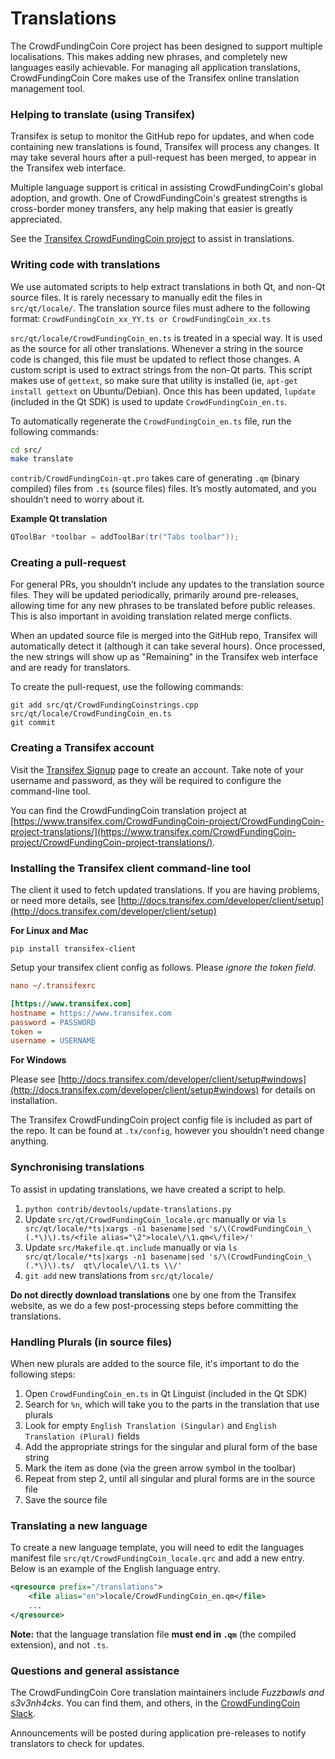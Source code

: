 Translations
============

The CrowdFundingCoin Core project has been designed to support multiple localisations. This makes adding new phrases, and completely new languages easily achievable. For managing all application translations, CrowdFundingCoin Core makes use of the Transifex online translation management tool.

### Helping to translate (using Transifex)
Transifex is setup to monitor the GitHub repo for updates, and when code containing new translations is found, Transifex will process any changes. It may take several hours after a pull-request has been merged, to appear in the Transifex web interface.

Multiple language support is critical in assisting CrowdFundingCoin's global adoption, and growth. One of CrowdFundingCoin's greatest strengths is cross-border money transfers, any help making that easier is greatly appreciated.

See the [Transifex CrowdFundingCoin project](https://www.transifex.com/CrowdFundingCoin-project/CrowdFundingCoin-project-translations/) to assist in translations.

### Writing code with translations
We use automated scripts to help extract translations in both Qt, and non-Qt source files. It is rarely necessary to manually edit the files in `src/qt/locale/`. The translation source files must adhere to the following format:
`CrowdFundingCoin_xx_YY.ts or CrowdFundingCoin_xx.ts`

`src/qt/locale/CrowdFundingCoin_en.ts` is treated in a special way. It is used as the source for all other translations. Whenever a string in the source code is changed, this file must be updated to reflect those changes. A custom script is used to extract strings from the non-Qt parts. This script makes use of `gettext`, so make sure that utility is installed (ie, `apt-get install gettext` on Ubuntu/Debian). Once this has been updated, `lupdate` (included in the Qt SDK) is used to update `CrowdFundingCoin_en.ts`.

To automatically regenerate the `CrowdFundingCoin_en.ts` file, run the following commands:
```sh
cd src/
make translate
```

`contrib/CrowdFundingCoin-qt.pro` takes care of generating `.qm` (binary compiled) files from `.ts` (source files) files. It’s mostly automated, and you shouldn’t need to worry about it.

**Example Qt translation**
```cpp
QToolBar *toolbar = addToolBar(tr("Tabs toolbar"));
```

### Creating a pull-request
For general PRs, you shouldn’t include any updates to the translation source files. They will be updated periodically, primarily around pre-releases, allowing time for any new phrases to be translated before public releases. This is also important in avoiding translation related merge conflicts.

When an updated source file is merged into the GitHub repo, Transifex will automatically detect it (although it can take several hours). Once processed, the new strings will show up as "Remaining" in the Transifex web interface and are ready for translators.

To create the pull-request, use the following commands:
```
git add src/qt/CrowdFundingCoinstrings.cpp src/qt/locale/CrowdFundingCoin_en.ts
git commit
```

### Creating a Transifex account
Visit the [Transifex Signup](https://www.transifex.com/signup/) page to create an account. Take note of your username and password, as they will be required to configure the command-line tool.

You can find the CrowdFundingCoin translation project at [https://www.transifex.com/CrowdFundingCoin-project/CrowdFundingCoin-project-translations/](https://www.transifex.com/CrowdFundingCoin-project/CrowdFundingCoin-project-translations/).

### Installing the Transifex client command-line tool
The client it used to fetch updated translations. If you are having problems, or need more details, see [http://docs.transifex.com/developer/client/setup](http://docs.transifex.com/developer/client/setup)

**For Linux and Mac**

`pip install transifex-client`

Setup your transifex client config as follows. Please *ignore the token field*.

```ini
nano ~/.transifexrc

[https://www.transifex.com]
hostname = https://www.transifex.com
password = PASSWORD
token =
username = USERNAME
```

**For Windows**

Please see [http://docs.transifex.com/developer/client/setup#windows](http://docs.transifex.com/developer/client/setup#windows) for details on installation.

The Transifex CrowdFundingCoin project config file is included as part of the repo. It can be found at `.tx/config`, however you shouldn’t need change anything.

### Synchronising translations
To assist in updating translations, we have created a script to help.

1. `python contrib/devtools/update-translations.py`
2. Update `src/qt/CrowdFundingCoin_locale.qrc` manually or via
   `ls src/qt/locale/*ts|xargs -n1 basename|sed 's/\(CrowdFundingCoin_\(.*\)\).ts/<file alias="\2">locale\/\1.qm<\/file>/'`
3. Update `src/Makefile.qt.include` manually or via
   `ls src/qt/locale/*ts|xargs -n1 basename|sed 's/\(CrowdFundingCoin_\(.*\)\).ts/  qt\/locale\/\1.ts \\/'`
4. `git add` new translations from `src/qt/locale/`

**Do not directly download translations** one by one from the Transifex website, as we do a few post-processing steps before committing the translations.

### Handling Plurals (in source files)
When new plurals are added to the source file, it's important to do the following steps:

1. Open `CrowdFundingCoin_en.ts` in Qt Linguist (included in the Qt SDK)
2. Search for `%n`, which will take you to the parts in the translation that use plurals
3. Look for empty `English Translation (Singular)` and `English Translation (Plural)` fields
4. Add the appropriate strings for the singular and plural form of the base string
5. Mark the item as done (via the green arrow symbol in the toolbar)
6. Repeat from step 2, until all singular and plural forms are in the source file
7. Save the source file

### Translating a new language
To create a new language template, you will need to edit the languages manifest file `src/qt/CrowdFundingCoin_locale.qrc` and add a new entry. Below is an example of the English language entry.

```xml
<qresource prefix="/translations">
    <file alias="en">locale/CrowdFundingCoin_en.qm</file>
    ...
</qresource>
```

**Note:** that the language translation file **must end in `.qm`** (the compiled extension), and not `.ts`.

### Questions and general assistance
The CrowdFundingCoin Core translation maintainers include *Fuzzbawls and s3v3nh4cks*. You can find them, and others, in the [CrowdFundingCoin Slack](https://CrowdFundingCoin.slack.com).

Announcements will be posted during application pre-releases to notify translators to check for updates.
